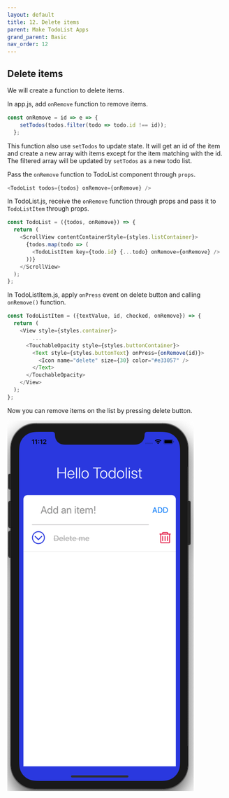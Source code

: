 ```yaml
---
layout: default
title: 12. Delete items
parent: Make TodoList Apps
grand_parent: Basic
nav_order: 12
---
```


## Delete items

We will create a function to delete items.

In app.js, add `onRemove` function to remove items.

```js
const onRemove = id => e => {
    setTodos(todos.filter(todo => todo.id !== id));
  };
```

This function also use `setTodos` to update state. It will get an id of the item and create a new array with items except for the item matching with the id. The filtered array will be updated by `setTodos` as a new todo list.

Pass the `onRemove` function to TodoList component through `props`.

```js
<TodoList todos={todos} onRemove={onRemove} />
```

In TodoList.js, receive the `onRemove` function through props and pass it to `TodoListItem` through props.

```js
const TodoList = ({todos, onRemove}) => {
  return (
    <ScrollView contentContainerStyle={styles.listContainer}>
      {todos.map(todo => (
        <TodoListItem key={todo.id} {...todo} onRemove={onRemove} />
      ))}
    </ScrollView>
  );
};
```

In TodoListItem.js, apply `onPress` event on delete button and calling `onRemove()` function.

```js
const TodoListItem = ({textValue, id, checked, onRemove}) => {
  return (
    <View style={styles.container}>
        ...
      <TouchableOpacity style={styles.buttonContainer}>
        <Text style={styles.buttonText} onPress={onRemove(id)}>
          <Icon name="delete" size={30} color="#e33057" />
        </Text>
      </TouchableOpacity>
    </View>
  );
};
```
Now you can remove items on the list by pressing delete button.

![](../images/delete.png "delete.png")